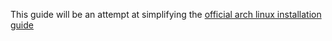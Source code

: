This guide will be an attempt at simplifying the [official arch linux installation guide](https://wiki.archlinux.org/title/installation_guide)